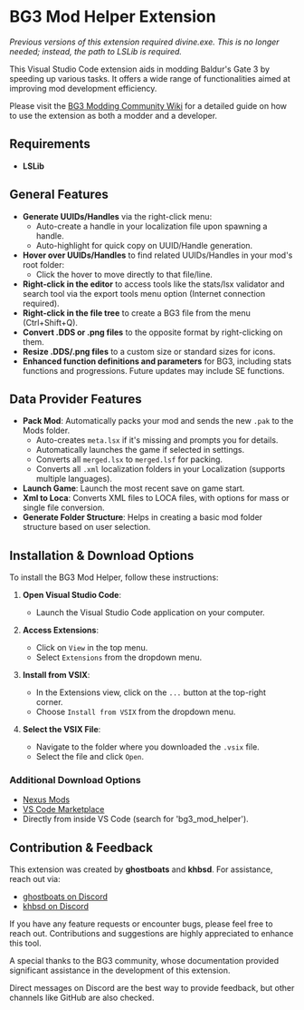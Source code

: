 # BG3 Mod Helper Extension

*Previous versions of this extension required divine.exe. This is no longer needed; instead, the path to LSLib is required.*

This Visual Studio Code extension aids in modding Baldur's Gate 3 by speeding up various tasks. It offers a wide range of functionalities aimed at improving mod development efficiency.

Please visit the [BG3 Modding Community Wiki](https://wiki.bg3.community/Tools/bg3-mod-helper) for a detailed guide on how to use the extension as both a modder and a developer.

## Requirements
- **LSLib**

## General Features

- **Generate UUIDs/Handles** via the right-click menu:
  - Auto-create a handle in your localization file upon spawning a handle.
  - Auto-highlight for quick copy on UUID/Handle generation.
- **Hover over UUIDs/Handles** to find related UUIDs/Handles in your mod's root folder:
  - Click the hover to move directly to that file/line.
- **Right-click in the editor** to access tools like the stats/lsx validator and search tool via the export tools menu option (Internet connection required).
- **Right-click in the file tree** to create a BG3 file from the menu (Ctrl+Shift+Q).
- **Convert .DDS or .png files** to the opposite format by right-clicking on them.
- **Resize .DDS/.png files** to a custom size or standard sizes for icons.
- **Enhanced function definitions and parameters** for BG3, including stats functions and progressions. Future updates may include SE functions.

## Data Provider Features

- **Pack Mod**: Automatically packs your mod and sends the new `.pak` to the Mods folder.
  - Auto-creates `meta.lsx` if it's missing and prompts you for details.
  - Automatically launches the game if selected in settings.
  - Converts all `merged.lsx` to `merged.lsf` for packing.
  - Converts all `.xml` localization folders in your Localization (supports multiple languages).
- **Launch Game**: Launch the most recent save on game start.
- **Xml to Loca**: Converts XML files to LOCA files, with options for mass or single file conversion.
- **Generate Folder Structure**: Helps in creating a basic mod folder structure based on user selection.

## Installation & Download Options

To install the BG3 Mod Helper, follow these instructions:

1. **Open Visual Studio Code**:
   - Launch the Visual Studio Code application on your computer.

2. **Access Extensions**:
   - Click on `View` in the top menu.
   - Select `Extensions` from the dropdown menu.

3. **Install from VSIX**:
   - In the Extensions view, click on the `...` button at the top-right corner.
   - Choose `Install from VSIX` from the dropdown menu.

4. **Select the VSIX File**:
   - Navigate to the folder where you downloaded the `.vsix` file.
   - Select the file and click `Open`.

### Additional Download Options
- [Nexus Mods](https://www.nexusmods.com/baldursgate3/mods/6574)
- [VS Code Marketplace](https://marketplace.visualstudio.com/items?itemName=ghostboats.bg3-mod-helper)
- Directly from inside VS Code (search for 'bg3_mod_helper').

## Contribution & Feedback

This extension was created by **ghostboats** and **khbsd**. For assistance, reach out via:
- [ghostboats on Discord](https://discordapp.com/users/639109932263669781)
- [khbsd on Discord](https://discord.com/users/231090009698992128)

If you have any feature requests or encounter bugs, please feel free to reach out. Contributions and suggestions are highly appreciated to enhance this tool.

A special thanks to the BG3 community, whose documentation provided significant assistance in the development of this extension.

Direct messages on Discord are the best way to provide feedback, but other channels like GitHub are also checked.
